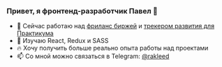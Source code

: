 ### Привет, я фронтенд-разработчик Павел 👋

- 🔭 Сейчас работаю над [фриланс биржей](https://github.com/freelancing-platform-practicum/freelancing-platform-project) и [трекером развития для Практикума](https://github.com/development-tracker-practicum/development-tracker)
- 🌱 Изучаю React, Redux и SASS
- 🔥 Хочу получить больше реально опыта работы над проектами
- 📫 Со мной можно связаться в Telegram: [@rakleed](https://telegram.me/rakleed)
